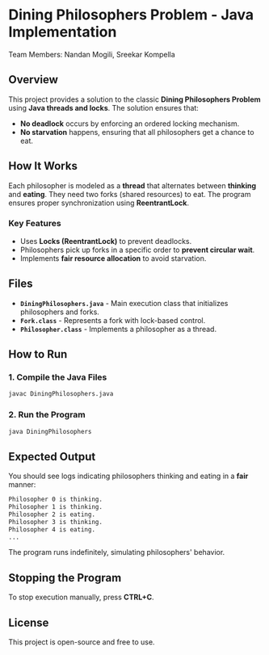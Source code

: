 # Dining Philosophers Problem - Java Implementation
Team Members: Nandan Mogili, Sreekar Kompella

## Overview
This project provides a solution to the classic **Dining Philosophers Problem** using **Java threads and locks**. The solution ensures that:
- **No deadlock** occurs by enforcing an ordered locking mechanism.
- **No starvation** happens, ensuring that all philosophers get a chance to eat.

## How It Works
Each philosopher is modeled as a **thread** that alternates between **thinking** and **eating**. They need two forks (shared resources) to eat. The program ensures proper synchronization using **ReentrantLock**.

### Key Features
- Uses **Locks (ReentrantLock)** to prevent deadlocks.
- Philosophers pick up forks in a specific order to **prevent circular wait**.
- Implements **fair resource allocation** to avoid starvation.

## Files
- **`DiningPhilosophers.java`** - Main execution class that initializes philosophers and forks.
- **`Fork.class`** - Represents a fork with lock-based control.
- **`Philosopher.class`** - Implements a philosopher as a thread.

## How to Run
### 1. Compile the Java Files
```sh
javac DiningPhilosophers.java
```
### 2. Run the Program
```sh
java DiningPhilosophers
```
## Expected Output
You should see logs indicating philosophers thinking and eating in a **fair** manner:
```sh
Philosopher 0 is thinking.
Philosopher 1 is thinking.
Philosopher 2 is eating.
Philosopher 3 is thinking.
Philosopher 4 is eating.
...
```
The program runs indefinitely, simulating philosophers' behavior.
## Stopping the Program
To stop execution manually, press **CTRL+C**.

## License
This project is open-source and free to use.
